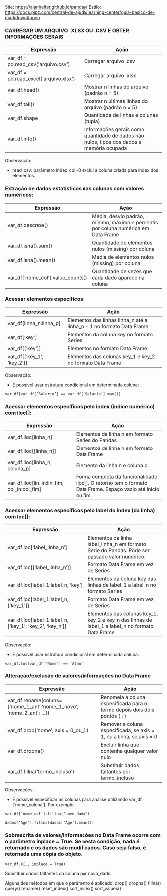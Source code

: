 Site: https://alanhelfer.github.io/pandas/
Estilo: https://docs.pipz.com/central-de-ajuda/learning-center/guia-basico-de-markdown#open

### CARREGAR UM ARQUIVO .XLSX OU .CSV E OBTER INFORMAÇÕES GERAIS

 Expressão | Ação 
 --- | --- 
 var_df = pd.read_csv(‘arquivo.csv’) | Carregar arquivo .csv 
 var_df = pd.read_excel(‘arquivo.xlsx’) | Carregar arquivo .xlsx 
 var_df.head() | Mostrar n linhas do arquivo (padrão n = 5) 
 var_df.tail() | Mostrar n últimas linhas do arquivo (padrão n = 5) 
 var_df.shape | Quantidade de linhas e colunas (tupla) 
 var_df.info() | Informações gerais como quantidade de dados não-nulos, tipos dos dados e memória ocupada 

Observação:
* read_csv: parâmetro index_col=0 exclui a coluna criada para index dos elementos.

### Extração de dados estatísticos das colunas com valores numéricos:

 Expressão | Ação 
 --- | --- 
var_df.describe() | Média, desvio padrão, mínimo, máximo e percentis por coluna numérica em Data Frame  
var_df.isna().sum() | Quantidade de elementos nulos (missing) por coluna 
var_df.isna().mean() | Média de elementos nulos (missing) por coluna 
var_df[‘nome_col’].value_counts() | Quantidade de vezes que cada dado aparece na coluna 

### Acessar elementos específicos:

 Expressão | Ação 
 --- | --- 
var_df[linha_n:linha_p] | Elementos das linhas linha_n até a linha_p - 1 no formato Data Frame 
var_df[‘key’] | Elementos da coluna key no formato Series 
var_df[[‘key’]] | Elementos no formato Data Frame 
var_df[[‘key_1’, ‘key_2’]] |Elementos das colunas key_1 e key_2 no formato Data Frame 

Observação:

* É possível usar estrutura condicional em determinada coluna: 

~~~
var_df[var_df[‘Salario’] == var_df[‘Salario’].max()]
~~~

### Acessar elementos específicos pelo index (índice numérico) com iloc[]:

Expressão | Ação
--- | --- 
var_df.iloc[linha_n] | Elementos da linha n em formato Series do Pandas
var_df.iloc[[linha_n]] | Elementos da linha n em formato Data Frame
var_df.iloc[linha_n, coluna_p] | Elemento da linha n e coluna p
var_df.iloc[lin_in:lin_fim, col_in:col_fim] | Forma completa da funcionalidade iloc[]. O retorno tem o formato Data Frame. Espaço vazio até inicio ou fim.

### Acessar elementos específicos pelo label do index (da linha) com loc[]:

 Expressão | Ação
 --- | ---
var_df.loc[‘label_linha_n’] | Elementos da linha label_linha_n em formato Serie do Pandas. Pode ser passado valor numérico.
var_df.loc[[‘label_linha_n’]] | Formato Data Frame em vez de Series
var_df.loc[label_1:label_n, ‘key’] | Elementos da coluna key das linhas de label_1 a label_n no formato Series
var_df.loc[label_1:label_n, [‘key_1’]] |Formato Data Frame em vez de  Series
var_df.loc[label_1:label_n, [‘key_1’, ‘key_2’, ‘key_n’]] | Elementos das colunas key_1, key_2 e key_n das linhas de label_1 a label_n no formato Data Frame

Observação: 
* É possível usar estrutura condicional em determinada coluna: 

~~~
var_df.loc[var_df[‘Nome’] == ‘Alan’]
~~~

### Alteração/exclusão de valores/informações no Data Frame

 Expressão | Ação
 --- | ---
var_df.rename(coluns={‘nome_1_ant’:’nome_1_novo’, ‘nome_2_ant’: …}) | Renomeia a coluna especificada para o termo depois dois dois pontos ( : )
var_df.drop(‘nome’, axis = 0_ou_1) | Remover a coluna especificada, se axis = 1, ou a linha, se axis = 0 
var_df.dropna() | Excluir linha que contenha qualquer valor nulo 
var_df.fillna(‘termo_incluso’) | Substituir dados faltantes por termo_incluso 

Observações:

* É possível especificar as colunas para análise utilizando var_df.[‘nome_coluna’]. Por exemplo:

~~~
var_df[‘nome_col’].fillna(‘novo_dado’) 

dados[‘Age’].fillna(dados[‘Age’].mean())
~~~

### Sobrescrita de valores/informações no Data Frame ocorre com o parâmetro inplace = True. Se nesta condição, nada é retornado e os dados são modificados. Caso seja falso, é retornada uma cópia do objeto.

~~~
var_df.X(…, inplace = True) 
~~~

Substituir dados faltantes da coluna por novo_dado

Alguns dos métodos em que o parâmetro é aplicado: drop() dropna() fillna() query() rename() reset_index() sort_index() sort_values()
